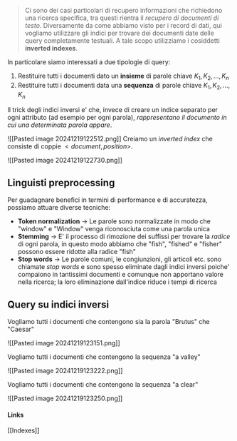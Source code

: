 >Ci sono dei casi particolari di recupero informazioni che richiedono una ricerca specifica, tra questi rientra il *recupero di documenti di testo*. Diversamente da come abbiamo visto per i record di dati, qui vogliamo utilizzare gli indici per trovare dei documenti date delle query completamente testuali. A tale scopo utilizziamo i cosiddetti **inverted indexes**.

In particolare siamo interessati a due tipologie di query:
1. Restituire tutti i documenti dato un **insieme** di parole chiave $K_1, K_2, \dots , K_n$
2. Restituire tutti i documenti data una **sequenza** di parole chiave $K_1, K_2, \dots , K_n$

Il trick degli indici inversi e' che, invece di creare un indice separato per ogni attributo (ad esempio per ogni parola), *rappresentano il documento in cui una determinata parola appare*.

![[Pasted image 20241219122512.png]]
Creiamo un *inverted index* che consiste di coppie $<document, position>$.

![[Pasted image 20241219122730.png]]

## Linguisti preprocessing
Per guadagnare benefici in termini di performance e di accuratezza, possiamo attuare diverse tecniche:
- **Token normalization** -> Le parole sono normalizzate in modo che "window" e "Window" venga riconosciuta come una parola unica
- **Stemming** -> E' il processo di rimozione dei suffissi per trovare la *radice* di ogni parola, in questo modo abbiamo che "fish", "fished" e "fisher" possono essere ridotte alla radice "fish"
- **Stop words** -> Le parole comuni, le congiunzioni, gli articoli etc. sono chiamate *stop words* e sono spesso eliminate dagli indici inversi poiche' compaiono in tantissimi documenti e comunque non apportano valore nella ricerca; la loro eliminazione dall'indice riduce i tempi di ricerca

## Query su indici inversi
Vogliamo tutti i documenti che contengono sia la parola "Brutus" che "Caesar"

![[Pasted image 20241219123151.png]]

Vogliamo tutti i documenti che contengono la sequenza "a valley"

![[Pasted image 20241219123222.png]]

Vogliamo tutti i documenti che contengono la sequenza "a clear"

![[Pasted image 20241219123250.png]]

#### Links
[[Indexes]]